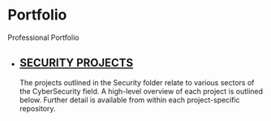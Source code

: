 # Portfolio
Professional Portfolio

* ## [SECURITY PROJECTS](https://github.com/T-Stringfellow/Portfolio/tree/main/Security)
	The projects outlined in the Security folder relate to various sectors of the CyberSecurity field. A high-level overview of each project is outlined below. Further detail is available from within each project-specific repository.

